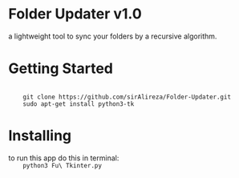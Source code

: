 <h1>Folder Updater v1.0</h1>
<p>a lightweight tool to sync your folders by a recursive algorithm.</p>
<h1>Getting Started</h1>
<code>
	git clone https://github.com/sirAlireza/Folder-Updater.git
	sudo apt-get install python3-tk
</code>
<h1>Installing</h1>
to run this app do this in terminal:
<code>
	python3 Fu\ Tkinter.py
</code>